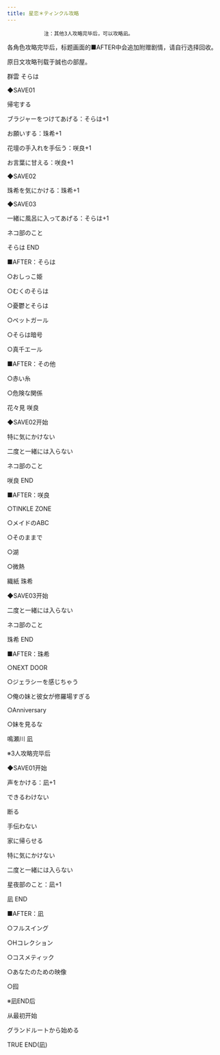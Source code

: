 ```yaml
---
title: 星恋＊ティンクル攻略
---
```


                注：其他3人攻略完毕后，可以攻略凪。

各角色攻略完毕后，标题画面的■AFTER中会追加附赠剧情，请自行选择回收。

原日文攻略刊载于誠也の部屋。



群雲 そらは



◆SAVE01

帰宅する

ブラジャーをつけてあげる：そらは+1

お願いする：珠希+1

花壇の手入れを手伝う：咲良+1

お言葉に甘える：咲良+1

◆SAVE02

珠希を気にかける：珠希+1

◆SAVE03

一緒に風呂に入ってあげる：そらは+1

ネコ部のこと



そらは END



■AFTER：そらは

○おしっこ姫

○むくのそらは

○憂鬱とそらは

○ペットガール

○そらは暗号

○真千エール



■AFTER：その他

○赤い糸

○危険な関係



花々見 咲良



◆SAVE02开始

特に気にかけない

二度と一緒には入らない

ネコ部のこと



咲良 END



■AFTER：咲良

○TINKLE ZONE

○メイドのABC

○そのままで

○湖

○微熱



織紙 珠希



◆SAVE03开始

二度と一緒には入らない

ネコ部のこと



珠希 END



■AFTER：珠希

○NEXT DOOR

○ジェラシーを感じちゃう

○俺の妹と彼女が修羅場すぎる

○Anniversary

○妹を見るな



鳴瀬川 凪



※3人攻略完毕后

◆SAVE01开始

声をかける：凪+1

できるわけない

断る

手伝わない

家に帰らせる

特に気にかけない

二度と一緒には入らない

星夜部のこと：凪+1



凪 END



■AFTER：凪

○フルスイング

○Hコレクション

○コスメティック

○あなたのための映像

○囮



※凪END后

从最初开始

グランドルートから始める



TRUE END(凪)


              
